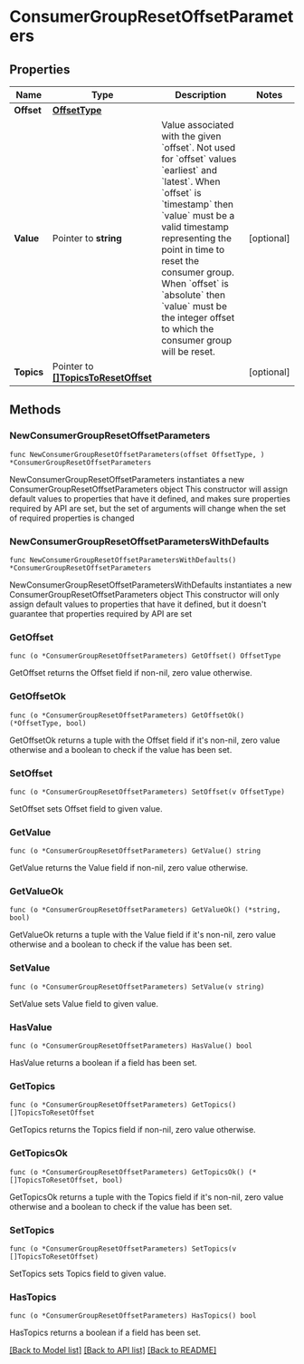 # ConsumerGroupResetOffsetParameters

## Properties

Name | Type | Description | Notes
------------ | ------------- | ------------- | -------------
**Offset** | [**OffsetType**](OffsetType.md) |  | 
**Value** | Pointer to **string** | Value associated with the given &#x60;offset&#x60;. Not used for &#x60;offset&#x60; values &#x60;earliest&#x60; and &#x60;latest&#x60;. When &#x60;offset&#x60; is &#x60;timestamp&#x60; then &#x60;value&#x60; must be a valid timestamp representing the point in time to reset the consumer group. When &#x60;offset&#x60; is &#x60;absolute&#x60; then &#x60;value&#x60; must be the integer offset to which the consumer group will be reset. | [optional] 
**Topics** | Pointer to [**[]TopicsToResetOffset**](TopicsToResetOffset.md) |  | [optional] 


## Methods

### NewConsumerGroupResetOffsetParameters

`func NewConsumerGroupResetOffsetParameters(offset OffsetType, ) *ConsumerGroupResetOffsetParameters`

NewConsumerGroupResetOffsetParameters instantiates a new ConsumerGroupResetOffsetParameters object
This constructor will assign default values to properties that have it defined,
and makes sure properties required by API are set, but the set of arguments
will change when the set of required properties is changed

### NewConsumerGroupResetOffsetParametersWithDefaults

`func NewConsumerGroupResetOffsetParametersWithDefaults() *ConsumerGroupResetOffsetParameters`

NewConsumerGroupResetOffsetParametersWithDefaults instantiates a new ConsumerGroupResetOffsetParameters object
This constructor will only assign default values to properties that have it defined,
but it doesn't guarantee that properties required by API are set


### GetOffset

`func (o *ConsumerGroupResetOffsetParameters) GetOffset() OffsetType`

GetOffset returns the Offset field if non-nil, zero value otherwise.

### GetOffsetOk

`func (o *ConsumerGroupResetOffsetParameters) GetOffsetOk() (*OffsetType, bool)`

GetOffsetOk returns a tuple with the Offset field if it's non-nil, zero value otherwise
and a boolean to check if the value has been set.

### SetOffset

`func (o *ConsumerGroupResetOffsetParameters) SetOffset(v OffsetType)`

SetOffset sets Offset field to given value.



### GetValue

`func (o *ConsumerGroupResetOffsetParameters) GetValue() string`

GetValue returns the Value field if non-nil, zero value otherwise.

### GetValueOk

`func (o *ConsumerGroupResetOffsetParameters) GetValueOk() (*string, bool)`

GetValueOk returns a tuple with the Value field if it's non-nil, zero value otherwise
and a boolean to check if the value has been set.

### SetValue

`func (o *ConsumerGroupResetOffsetParameters) SetValue(v string)`

SetValue sets Value field to given value.

### HasValue

`func (o *ConsumerGroupResetOffsetParameters) HasValue() bool`

HasValue returns a boolean if a field has been set.


### GetTopics

`func (o *ConsumerGroupResetOffsetParameters) GetTopics() []TopicsToResetOffset`

GetTopics returns the Topics field if non-nil, zero value otherwise.

### GetTopicsOk

`func (o *ConsumerGroupResetOffsetParameters) GetTopicsOk() (*[]TopicsToResetOffset, bool)`

GetTopicsOk returns a tuple with the Topics field if it's non-nil, zero value otherwise
and a boolean to check if the value has been set.

### SetTopics

`func (o *ConsumerGroupResetOffsetParameters) SetTopics(v []TopicsToResetOffset)`

SetTopics sets Topics field to given value.

### HasTopics

`func (o *ConsumerGroupResetOffsetParameters) HasTopics() bool`

HasTopics returns a boolean if a field has been set.



[[Back to Model list]](../README.md#documentation-for-models) [[Back to API list]](../README.md#documentation-for-api-endpoints) [[Back to README]](../README.md)

